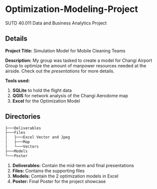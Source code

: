 # Optimization-Modeling-Project
SUTD 40.011 Data and Business Analytics Project

## Details
**Project Title:** Simulation Model for Mobile Cleaning Teams

**Description:** My group was tasked to create a model for Changi Airport Group to optimize the amount of manpower resources needed at the airside. Check out the _presentations_ for more details.

**Tools used:**
1. **SQLite** to hold the flight data
2. **QGIS** for network analysis of the Changi Aerodome map
3. **Excel** for the Optimization Model

## Directories
```bash
├───Deliverables
├───Files
│   ├───Excel Vector and Jpeg
│   ├───Map
│   └───Vectors
├───Models
└───Poster
```

1. **Deliverables:** Contain the mid-term and final presentations
2. **Files:** Contains the supporting files
3. **Models:** Contain the 2 optimization models in Excel
4. **Poster:** Final Poster for the project showcase

